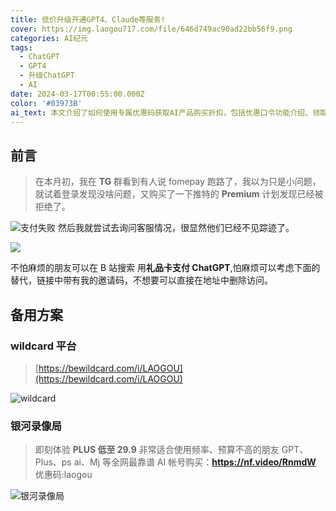 ```yaml
---
title: 低价升级开通GPT4、Claude等服务!
cover: https://img.laogou717.com/file/646d749ac90ad22bb56f9.png
categories: AI纪元
tags:
  - ChatGPT
  - GPT4
  - 升级ChatGPT
  - AI
date: 2024-03-17T00:55:00.000Z
color: '#03973B'
ai_text: 本文介绍了如何使用专属优惠码获取AI产品购买折扣，包括优惠口令功能介绍、领取和使用优惠券的步骤。
---
```


## 前言
>在本月初，我在 **TG** 群看到有人说 fomepay 跑路了，我以为只是小问题，就试着登录发现没啥问题，又购买了一下推特的 **Premium** 计划发现已经被拒绝了。

![支付失败](https://img.laogou717.com/file/03f6f923ea11af25fa698.png)
然后我就尝试去询问客服情况，很显然他们已经不见踪迹了。

![](https://img.laogou717.com/file/5f168236d6b9432677cc6.png)

不怕麻烦的朋友可以在 B 站搜索 用**礼品卡支付 ChatGPT**,怕麻烦可以考虑下面的替代，链接中带有我的邀请码，不想要可以直接在地址中删除访问。


## 备用方案

### wildcard 平台

>[https://bewildcard.com/i/LAOGOU](https://bewildcard.com/i/LAOGOU)

![wildcard](https://img.laogou717.com/file/d1a84f6e6e89b078a3176.png)

### 银河录像局
> 即刻体验 **PLUS 低至 29.9** 非常适合使用频率、预算不高的朋友
GPT、Plus、ps ai、Mj 等全网最靠谱 AI 帐号购买：**https://nf.video/RnmdW**
优惠码:laogou

![银河录像局](https://img.laogou717.com/file/16cdac3bdc1171dfe5266.png)